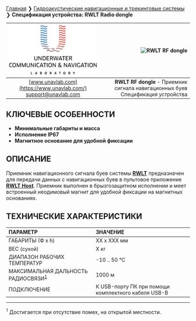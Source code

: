 [Главная](/README_RU) ❯ [Гидроакустические навигационные и трекинговые системы](/navigation_and_tracking_systems_ru) ❯ **Спецификация устройства: RWLT Radio dongle**

<div style="page-break-after: always;"></div>

| ![logo](/documentation/sm_logo.png) | ![RWLT RF dongle]() |
| :---: | ---: |
| [www.unavlab.com](https://www.unavlab.com/) <br/> [support@unavlab.com](mailto:support@unavlab.com) | **RWLT RF dongle** - Приемник сигнала навигационных буев <br/> Спецификация устройства |

## КЛЮЧЕВЫЕ ОСОБЕННОСТИ

* **Минимальные габариты и масса**
* **Исполнение IP67**
* **Магнитное основание для удобной фиксации**

## ОПИСАНИЕ

Приемник навигационного сигнала буев системы **[RWLT](RWLT_DataBrief_ru.md)** предназначен для передачи данных с навигационных буев в пультовое приложение **[RWLT Host](https://github.com/ucnl/RWLT_Host)**. Приемник выполнен в брызгозащитном исполнении и меет встроенный неодимовый магнит для удобной фиксации на магнитных основаниях.

<div style="page-break-after: always;"></div>

## ТЕХНИЧЕСКИЕ ХАРАКТЕРИСТИКИ

| ПАРАМЕТР | ЗНАЧЕНИЕ |
| :--- | :--- |
| ГАБАРИТЫ (Ф х h) | XX x XXX мм |
| ВЕС (сухой) | X кг |
| ДИАПАЗОН РАБОЧИХ ТЕМПЕРАТУР | -10 .. 50 °С |
| МАКСИМАЛЬНАЯ ДАЛЬНОСТЬ РАДИОСВЯЗИ<sup>[1](#footnote1)</sup> | 1000 м |
| ПОДКЛЮЧЕНИЕ | К USB-порту ПК при помощи комплектного кабеля USB-B |

________________
<a name="footnote1"><sup>1</sup></a> Достигается при отсутствие помех, на открытой местности.  

<div style="page-break-after: always;"></div>
